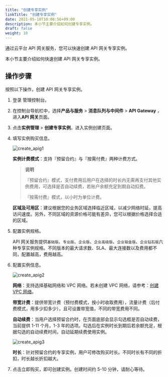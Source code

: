 ```yaml
---
title: "创建专享实例"
linkTitle: "创建专享实例"
date: 2021-05-18T10:08:56+09:00
description: 本小节主要介绍如何创建专享实例。 
draft: false
weight: 10
---
```


通过云平台 API 网关服务，您可以快速创建 API 网关专享实例。

本小节主要介绍如何快速创建 API 网关专享实例。



## 操作步骤

按照以下操作，创建 API 网关专享实例。

1. 登录 管理控制台。

2. 在控制台导航栏中，选择**产品与服务** > **消息队列与中间件** > **API Gateway** ，进入**API 网关**页面。

3. 点击**实例管理** > **创建专享实例**，进入实例创建页面。

4. 填写实例购买信息。

   ![create_apig1](../_images/create_apig1.png)

   **实例计费模式**：支持『预留合约』与『按需付费』两种计费方式。

   > **说明**
   >
   > 『预留合约』模式，支付费用后用户在选择的时长内无需再支付其他实例费用，可选择是否自动续费，若账户余额充足到期自动扣费。
   >
   > 『按需付费』模式，以小时为单位计费。

   **区域及可用区**：建议根据您的业务区域选择临近区域，以减少网络时延，提高访问速度。另外，不同区域的资源价格可能有差异，您可以根据价格选择合适的区域。

5. 配置实例规格。

   API 网关服务提供`基础版`、`专业版`、`企业版`、`企业高级版`、`企业铂金版`、`企业钻石版`六种专享实例规格。不同版本的最大请求数、SLA、最大连接数以及费用都不同，配置越高，费用越高。

6. 配置实例信息。

   ![create_apig2](../_images/create_apig2.png)

   **网络**：支持选择基础网络和 VPC 网络。若未创建 VPC 网络，请参考：[创建 VPC 网络](/../../../../network/vpc/manual/vpcnet/10_create_vpc/)。

   **带宽计费**：提供带宽计费（预付费模式，按小时收取费用），流量计费（后付费模式，用多少扣多少），且可设置带宽值，不同的带宽费用不同。

   **自动续费**：当用户选择预留合约时，在页面底部会显示勾选框是否自动续费，当前提供 1-11 个月，1-3 年的选项。勾选后在实例时长到期后若余额充足，根据勾选的自动续费时间，自动延期续费使用实例。

   ![create_apig3](../_images/create_apig3.png)	

   **时长**：针对预留合约的专享实例，用户可修改购买时长。不同时长有不同的折扣，时长越长折扣越大。

7. 点击立即购买，即可创建实例。创建时间约 5-10 分钟，请耐心等待。

   
